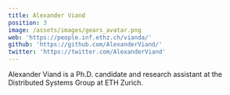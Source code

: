 ```yaml
---
title: Alexander Viand
position: 3
image: /assets/images/gears_avatar.png
web: 'https://people.inf.ethz.ch/vianda/'
github: 'https://github.com/AlexanderViand/'
twitter: 'https://twitter.com/AlexanderViand'
---
```


Alexander Viand is a Ph.D. candidate and research assistant at the Distributed Systems Group at ETH Zurich.
